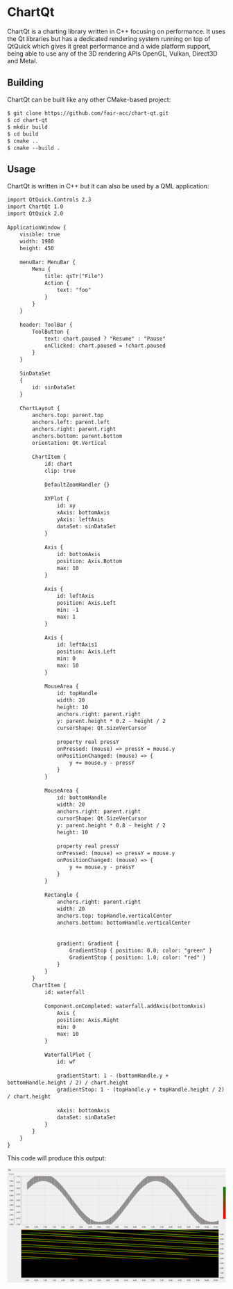 # ChartQt

ChartQt is a charting library written in C++ focusing on performance. It uses the Qt libraries but
has a dedicated rendering system running on top of QtQuick which gives it great performance and
a wide platform support, being able to use any of the 3D rendering APIs OpenGL, Vulkan, Direct3D and Metal.

## Building

ChartQt can be built like any other CMake-based project:

    $ git clone https://github.com/fair-acc/chart-qt.git
    $ cd chart-qt
    $ mkdir build
    $ cd build
    $ cmake ..
    $ cmake --build .

## Usage

ChartQt is written in C++ but it can also be used by a QML application:

    import QtQuick.Controls 2.3
    import ChartQt 1.0
    import QtQuick 2.0

    ApplicationWindow {
        visible: true
        width: 1980
        height: 450

        menuBar: MenuBar {
            Menu {
                title: qsTr("File")
                Action {
                    text: "foo"
                }
            }
        }

        header: ToolBar {
            ToolButton {
                text: chart.paused ? "Resume" : "Pause"
                onClicked: chart.paused = !chart.paused
            }
        }

        SinDataSet
        {
            id: sinDataSet
        }

        ChartLayout {
            anchors.top: parent.top
            anchors.left: parent.left
            anchors.right: parent.right
            anchors.bottom: parent.bottom
            orientation: Qt.Vertical

            ChartItem {
                id: chart
                clip: true

                DefaultZoomHandler {}

                XYPlot {
                    id: xy
                    xAxis: bottomAxis
                    yAxis: leftAxis
                    dataSet: sinDataSet
                }

                Axis {
                    id: bottomAxis
                    position: Axis.Bottom
                    max: 10
                }

                Axis {
                    id: leftAxis
                    position: Axis.Left
                    min: -1
                    max: 1
                }

                Axis {
                    id: leftAxis1
                    position: Axis.Left
                    min: 0
                    max: 10
                }

                MouseArea {
                    id: topHandle
                    width: 20
                    height: 10
                    anchors.right: parent.right
                    y: parent.height * 0.2 - height / 2
                    cursorShape: Qt.SizeVerCursor

                    property real pressY
                    onPressed: (mouse) => pressY = mouse.y
                    onPositionChanged: (mouse) => {
                        y += mouse.y - pressY
                    }
                }

                MouseArea {
                    id: bottomHandle
                    width: 20
                    anchors.right: parent.right
                    cursorShape: Qt.SizeVerCursor
                    y: parent.height * 0.8 - height / 2
                    height: 10

                    property real pressY
                    onPressed: (mouse) => pressY = mouse.y
                    onPositionChanged: (mouse) => {
                        y += mouse.y - pressY
                    }
                }

                Rectangle {
                    anchors.right: parent.right
                    width: 20
                    anchors.top: topHandle.verticalCenter
                    anchors.bottom: bottomHandle.verticalCenter


                    gradient: Gradient {
                        GradientStop { position: 0.0; color: "green" }
                        GradientStop { position: 1.0; color: "red" }
                    }
                }
            }
            ChartItem {
                id: waterfall

                Component.onCompleted: waterfall.addAxis(bottomAxis)
                    Axis {
                    position: Axis.Right
                    min: 0
                    max: 10
                }

                WaterfallPlot {
                    id: wf

                    gradientStart: 1 - (bottomHandle.y + bottomHandle.height / 2) / chart.height
                    gradientStop: 1 - (topHandle.y + topHandle.height / 2) / chart.height

                    xAxis: bottomAxis
                    dataSet: sinDataSet
                }
            }
        }
    }

This code will produce this output:

<img src="example.png" width=800 alt="simple ChartQt example"/>
